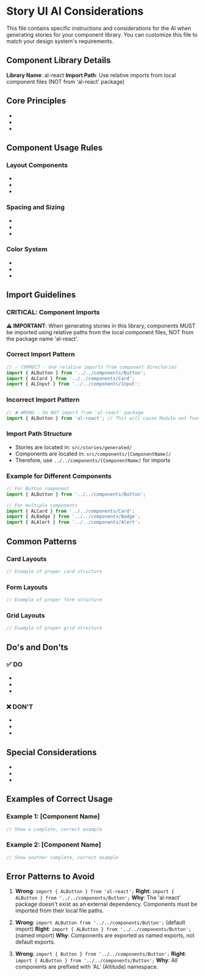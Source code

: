 # Story UI AI Considerations

This file contains specific instructions and considerations for the AI when generating stories for your component library. You can customize this file to match your design system's requirements.

## Component Library Details

**Library Name**: al-react
**Import Path**: Use relative imports from local component files (NOT from 'al-react' package)

## Core Principles

<!-- Add the fundamental principles of your design system -->
-
-
-

## Component Usage Rules

### Layout Components
<!-- Describe how layouts should be structured -->
-
-
-

### Spacing and Sizing
<!-- Explain your spacing/sizing system -->
-
-
-

### Color System
<!-- Describe how colors should be used -->
-
-
-

## Import Guidelines

### CRITICAL: Component Imports
**⚠️ IMPORTANT**: When generating stories in this library, components MUST be imported using relative paths from the local component files, NOT from the package name 'al-react'.

### Correct Import Pattern
```javascript
// ✅ CORRECT - Use relative imports from component directories
import { ALButton } from '../../components/Button';
import { ALCard } from '../../components/Card';
import { ALInput } from '../../components/Input';
```

### Incorrect Import Pattern
```javascript
// ❌ WRONG - Do NOT import from 'al-react' package
import { ALButton } from 'al-react'; // This will cause Module not found errors
```

### Import Path Structure
- Stories are located in: `src/stories/generated/`
- Components are located in: `src/components/[ComponentName]/`
- Therefore, use `../../components/[ComponentName]` for imports

### Example for Different Components
```javascript
// For Button component
import { ALButton } from '../../components/Button';

// For multiple components
import { ALCard } from '../../components/Card';
import { ALBadge } from '../../components/Badge';
import { ALAlert } from '../../components/Alert';
```

## Common Patterns

### Card Layouts
```jsx
// Example of proper card structure
```

### Form Layouts
```jsx
// Example of proper form structure
```

### Grid Layouts
```jsx
// Example of proper grid structure
```

## Do's and Don'ts

### ✅ DO
-
-
-

### ❌ DON'T
-
-
-

## Special Considerations

<!-- Add any library-specific quirks or important notes -->
-
-
-

## Examples of Correct Usage

### Example 1: [Component Name]
```jsx
// Show a complete, correct example
```

### Example 2: [Component Name]
```jsx
// Show another complete, correct example
```

## Error Patterns to Avoid

<!-- List common mistakes and how to avoid them -->
1. **Wrong**: `import { ALButton } from 'al-react';`
   **Right**: `import { ALButton } from '../../components/Button';`
   **Why**: The 'al-react' package doesn't exist as an external dependency. Components must be imported from their local file paths.

2. **Wrong**: `import ALButton from '../../components/Button';` (default import)
   **Right**: `import { ALButton } from '../../components/Button';` (named import)
   **Why**: Components are exported as named exports, not default exports.

3. **Wrong**: `import { Button } from '../../components/Button';`
   **Right**: `import { ALButton } from '../../components/Button';`
   **Why**: All components are prefixed with 'AL' (Altitude) namespace.
